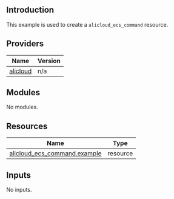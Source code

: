 ## Introduction

This example is used to create a `alicloud_ecs_command` resource.

<!-- BEGIN_TF_DOCS -->
## Providers

| Name | Version |
|------|---------|
| <a name="provider_alicloud"></a> [alicloud](#provider\_alicloud) | n/a |

## Modules

No modules.

## Resources

| Name | Type |
|------|------|
| [alicloud_ecs_command.example](https://registry.terraform.io/providers/aliyun/alicloud/latest/docs/resources/ecs_command) | resource |

## Inputs

No inputs.
<!-- END_TF_DOCS -->    